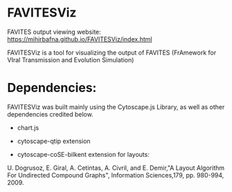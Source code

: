 # FAVITESViz
FAVITES output viewing website:
https://mihirbafna.github.io/FAVITESViz/index.html

FAVITESViz is a tool for visualizing the output of FAVITES
(FrAmework for VIral Transmission and Evolution Simulation)


# Dependencies:
FAVITESViz was built mainly using the Cytoscape.js Library, as well as other
dependencies credited below.

- chart.js

- cytoscape-qtip extension

- cytoscape-coSE-bilkent extension for layouts:

U. Dogrusoz, E. Giral, A. Cetintas, A. Civril, and E. Demir,"A Layout Algorithm For Undirected Compound Graphs", Information Sciences,179, pp. 980-994, 2009.

